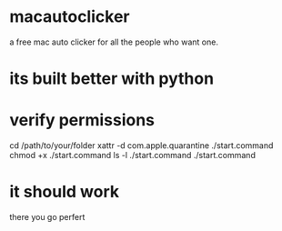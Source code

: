 # macautoclicker
a free mac auto clicker for all the people who want one.
# its built better with python

# verify permissions

cd /path/to/your/folder
xattr -d com.apple.quarantine ./start.command
chmod +x ./start.command
ls -l ./start.command
./start.command

# it should work
there you go perfert
